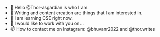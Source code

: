 - 👋 Hello @Thor-asgardian is who I am.
- 👀 Writing and content creation are things that I am interested in.
- 🌱 I am learning CSE right now. 
- 💞️ I would like to work with you on...
- 📫 How to contact me on Instagram: @bhuvanr2022 and @thor.writes
